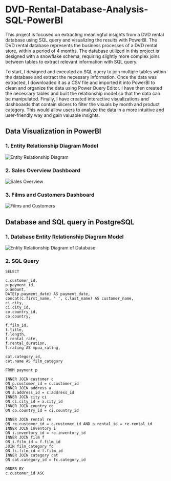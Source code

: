 # DVD-Rental-Database-Analysis-SQL-PowerBI

This project is focused on extracting meaningful insights from a DVD rental database using SQL query and visualizing the results with PowerBI. The DVD rental database represents the business processes of a DVD rental store, within a period of 4 months. The database utilized in this project is designed with a snowflake schema, requiring slightly more complex joins between tables to extract relevant information with SQL query.

To start, I designed and executed an SQL query to join multiple tables within the database and extract the necessary information. Once the data was extracted, I downloaded it as a CSV file and imported it into PowerBI to clean and organize the data using Power Query Editor. I have then created the necessary tables and built the relationship model so that the data can be manipulated. Finally, I have created interactive visualizations and dashboards that contain slicers to filter the visuals by month and product category. This would allow users to analyze the data in a more intuitive and user-friendly way and gain valuable insights.

##  Data Visualization in PowerBI

### 1. Entity Relationship Diagram Model
![Entity Relationship Diagram](https://user-images.githubusercontent.com/127214128/235675767-cfdc60b5-040e-4733-a1bd-ce44e1f1ed3d.PNG)

### 2. Sales Overview Dashboard
![Sales Overview](https://user-images.githubusercontent.com/127214128/235675910-e2e61a66-0f15-4f57-91f7-3aa87dca98fc.PNG)

### 3. Films and Customers Dashboard
![Films and Customers](https://user-images.githubusercontent.com/127214128/235693618-2409493d-a4d4-4f29-b27b-699464f1ce3f.PNG)

##  Database and SQL query in PostgreSQL

### 1. Database Entity Relationship Diagram Model
![Entity Relationship Diagram of Database](https://user-images.githubusercontent.com/127214128/235706207-2526f55c-be39-4cdc-b9bd-b59d35f5632a.PNG)

### 2. SQL Query
```
SELECT

c.customer_id,
p.payment_id,
p.amount,
DATE(p.payment_date) AS payment_date,
concat(c.first_name, ' ', c.last_name) AS customer_name,
ci.city,
ci.city_id,
co.country_id,
co.country,

f.film_id,
f.title,
f.length,
f.rental_rate,
f.rental_duration,
f.rating AS mpaa_rating,

cat.category_id,
cat.name AS film_category

FROM payment p

INNER JOIN customer c 
ON p.customer_id = c.customer_id
INNER JOIN address a
ON a.address_id = c.address_id
INNER JOIN city ci
ON ci.city_id = a.city_id
INNER JOIN country co
ON co.country_id = ci.country_id

INNER JOIN rental re
ON re.customer_id = c.customer_id AND p.rental_id = re.rental_id
INNER JOIN inventory i
ON i.inventory_id = re.inventory_id
INNER JOIN film f
ON i.film_id = f.film_id
JOIN film_category fc
ON fc.film_id = f.film_id
INNER JOIN category cat
ON cat.category_id = fc.category_id

ORDER BY 
c.customer_id ASC
```
